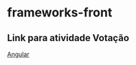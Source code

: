 # frameworks-front
## Link para atividade Votação
[Angular](https://www.chromatic.com/library?appId=60df0f0c887198003bda15fb&buildNumber=7)
